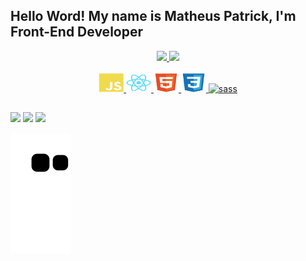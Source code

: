 ## Hello Word! My name is Matheus Patrick, I'm Front-End Developer

<div align="center">
  <a href="https://github.com/matheustavaresz">
  <img height="140em" src="https://github-readme-stats.vercel.app/api?username=matheustavaresz&show_icons=true&theme=dark&include_all_commits=true&count_private=true"/>
  <img height="140em" src="https://github-readme-stats.vercel.app/api/top-langs/?username=matheustavaresz&layout=compact&langs_count=7&theme=dark"/>
</div>
<div align="center" style="display: inline_block"><br>
  <img alt="Js" height="30" width="40" src="https://raw.githubusercontent.com/devicons/devicon/master/icons/javascript/javascript-plain.svg">
  <img alt="React" height="30" width="40" src="https://raw.githubusercontent.com/devicons/devicon/master/icons/react/react-original.svg">
  <img alt="HTML" height="30" width="40" src="https://raw.githubusercontent.com/devicons/devicon/master/icons/html5/html5-original.svg">
  <img alt="CSS" height="30" width="40" src="https://raw.githubusercontent.com/devicons/devicon/master/icons/css3/css3-original.svg">
  <img alt="sass" height="30" width="40" src="https://cdn.jsdelivr.net/gh/devicons/devicon/icons/sass/sass-original.svg">
</div>
  
  ##

<div> 
  <a href="https://instagram.com/pragmando.web" target="_blank"><img src="https://img.shields.io/badge/-Instagram-%23E4405F?style=for-the-badge&logo=instagram&logoColor=white" target="_blank"></a>
  <a href = "mailto:mathtg2@gmail.com"><img src="https://img.shields.io/badge/-Gmail-%23333?style=for-the-badge&logo=gmail&logoColor=white" target="_blank"></a>
  <a href="https://www.linkedin.com/in/matheuspatrickz" target="_blank"><img src="https://img.shields.io/badge/-LinkedIn-%230077B5?style=for-the-badge&logo=linkedin&logoColor=white" target="_blank"></a> 

 
 
</div>

 ![snake gif](https://github.com/MatheusTavaresz/matheustavaresz/blob/output/github-contribution-grid-snake.svg)
